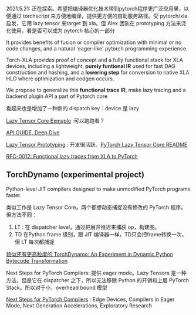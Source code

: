 
2021.5.21: 正在探索。希望把编译器优化技术带到pytorch程序更广泛应用里，以便通过 torchscript 来方便地编译，提供更方便的自助服务路径。受
pytorch/xla 启发，它用 lazy tensor 来target 到 xla。但 Alex 团队在 prototyping 方法来泛化使用，看是否可以成为 pytorch 核心的一部分

It provides benefits of fusion or compiler optimization with minimal or no code changes, and a natural 'eager-like' pytorch programming experience.

Torch-XLA provides proof of concept and a fully functional stack for XLA devices, including a lightweight, **purely funtional IR** used for fast DAG construction and hashing, and a **lowering step** for 
conversion to native XLA HLO where optimization and codgen occurs. 

We propose to generalize this **functional trace IR**, make lazy tracing and a backend plugin API a part of Pytorch core

看起来也是增加了一种新的 dispatch key：device 是 lazy



[Lazy Tensor Core Exmaple](https://github.com/pytorch/pytorch/blob/lazy_tensor_staging/lazy_tensor_core/example.py#L9-L10) :可以跑跑看？

[API GUIDE, Deep Dive](https://github.com/pytorch/pytorch/blob/lazy_tensor_staging/lazy_tensor_core/API_GUIDE.md)

[Lazy Tensor Prototyping](https://github.com/pytorch/pytorch/tree/lazy_tensor_staging) : 开发很活跃。[PyTorch Lazy Tensor Core README](https://github.com/pytorch/pytorch/tree/lazy_tensor_staging/lazy_tensor_core)

[RFC-0012: Functional lazy traces from XLA to PyTorch](https://github.com/pytorch/rfcs/pull/18/files?short_path=1a43f7f#diff-1a43f7ff3f2b5a085ea0067ac6ee48fc1f10d13d0d48bddc0ef328563dd29e3b)

## TorchDynamo (experimental project)
Python-level JIT compilers designed to make unmodified PyTorch programs faster. 

类似工作是 Lazy Tensor Core。两个都想动态捕捉没有修改的 PyTorch 程序。但方法不同：

1. LT : 在 dispatcher level，通过把展开推迟来捕获 op，构建图。
2. TD 在Python frame 级别，跟 JIT 编译器一样。TD只会把frame转换一次，但 LT 每次都捕捉


[貌似还有更高粒度的 TorchDynamo: An Experiment in Dynamic Python Bytecode Transformation](https://dev-discuss.pytorch.org/t/torchdynamo-an-experiment-in-dynamic-python-bytecode-transformation/361)

Next Steps for PyTorch Compilers: 提供 eager mode。Lazy Tensors 是一种方法，但是它在 dispatcher 之下，所以无法移除 Python 的开销和上层 PyTorch Stack。所以对于小，overhead bound 模型


[Next Steps for PyTorch Compilers](https://dev-discuss.pytorch.org/t/next-steps-for-pytorch-compilers/309) : Edge Devices, Compilers in Eager Mode, Next Generation Accelerations, Exploratory Research
